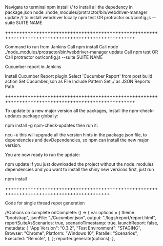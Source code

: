 Navigate to terminal
npm install // to install all the depedency in package.json
node ./node_modules/protractor/bin/webdriver-manager update // to install webdriver locally
npm test
OR
protractor out/config.js --suite SUITE NAME

++++++++++++++++++++++++++++++++++++++++++++++++++++++++++++++++++++++++++++++++++++++++++++++++++++

Command to run from Jankins
Call npm install
Call node ./node_modules/protractor/bin/webdriver-manager update
Call npm test
OR
Call protractor out/config.js --suite SUITE NAME

Cucumber report in Jenkins

Install Cucumber Report plugin
Select 'Cucumber Report' from post build action
Set Cucumber.json as File Include Pattern
Set ./ as JSON Reports Path

++++++++++++++++++++++++++++++++++++++++++++++++++++++++++++++++++++++++++++++++++++++++++++++++++++

To update to a new major version all the packages, install the npm-check-updates package globally:

npm install -g npm-check-updates
then run it:

ncu -u
this will upgrade all the version hints in the package.json file, to dependencies and devDependencies, so npm can install the new major version.

You are now ready to run the update:

npm update
If you just downloaded the project without the node_modules dependencies and you want to install the shiny new versions first, just run

npm install

+++++++++++++++++++++++++++++++++++++++++++++++++++++++++++++++++++++++++++++++++++++++++++

Code for single thread repot generation

//Options on complete
onComplete: () => {
var options = {
theme: "bootstrap",
jsonFile: "./Cucumber.json",
output: "./logs/report/report.html",
reportSuiteAsScenarios: true,
scenarioTimestamp: true,
launchReport: false,
metadata: {
"App Version": "0.3.2",
"Test Environment": "STAGING",
Browser: "Chrome",
Platform: "Windows 10",
Parallel: "Scenarios",
Executed: "Remote",
},
};
reporter.generate(options);
},
